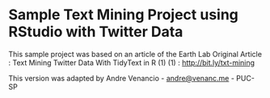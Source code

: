 # Sample Text Mining Project using RStudio with Twitter Data

This sample project was based on an article of the Earth Lab 
Original Article : Text Mining Twitter Data With TidyText in R (1)
(1) : http://bit.ly/txt-mining

This version was adapted by Andre Venancio - andre@venanc.me - PUC-SP
